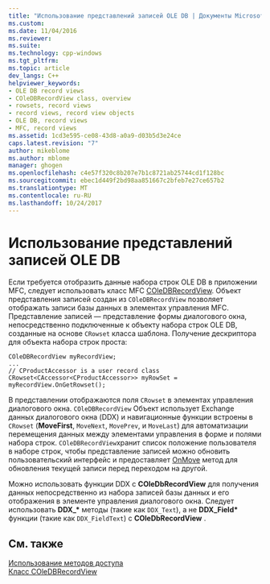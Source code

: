 ```yaml
---
title: "Использование представлений записей OLE DB | Документы Microsoft"
ms.custom: 
ms.date: 11/04/2016
ms.reviewer: 
ms.suite: 
ms.technology: cpp-windows
ms.tgt_pltfrm: 
ms.topic: article
dev_langs: C++
helpviewer_keywords:
- OLE DB record views
- COleDBRecordView class, overview
- rowsets, record views
- record views, record view objects
- OLE DB, record views
- MFC, record views
ms.assetid: 1cd3e595-ce08-43d8-a0a9-d03b5d3e24ce
caps.latest.revision: "7"
author: mikeblome
ms.author: mblome
manager: ghogen
ms.openlocfilehash: c4e57f320c8b207e7b1c8721ab25744cd1f128bc
ms.sourcegitcommit: ebec1d449f2bd98aa851667c2bfeb7e27ce657b2
ms.translationtype: MT
ms.contentlocale: ru-RU
ms.lasthandoff: 10/24/2017
---
```

# <a name="using-ole-db-record-views"></a>Использование представлений записей OLE DB
Если требуется отобразить данные набора строк OLE DB в приложении MFC, следует использовать класс MFC [COleDBRecordView](../../mfc/reference/coledbrecordview-class.md). Объект представления записей создан из `COleDBRecordView` позволяет отображать записи базы данных в элементах управления MFC. Представление записей — представление формы диалогового окна, непосредственно подключенные к объекту набора строк OLE DB, созданные на основе `CRowset` класса шаблона. Получение дескриптора для объекта набора строк проста:  
  
```  
COleDBRecordView myRecordView;  
...  
// CProductAccessor is a user record class  
CRowset<CAccessor<CProductAccessor>> myRowSet = myRecordView.OnGetRowset();  
```  
  
 В представлении отображаются поля `CRowset` в элементах управления диалогового окна. `COleDBRecordView` Объект использует Exchange данных диалогового окна (DDX) и навигационные функции встроены в `CRowset` (**MoveFirst**, `MoveNext`, `MovePrev`, и `MoveLast`) для автоматизации перемещения данных между элементами управления в форме и полями набора строк. `COleDBRecordView`хранит список положение пользователя в наборе строк, чтобы представление записей можно обновить пользовательский интерфейс и предоставляет [OnMove](../../mfc/reference/coledbrecordview-class.md#onmove) метод для обновления текущей записи перед переходом на другой.  
  
 Можно использовать функции DDX с **COleDbRecordView** для получения данных непосредственно из набора записей базы данных и его отображения в элементе управления диалогового окна. Следует использовать **DDX_\***  методы (такие как `DDX_Text`), а не **DDX_Field\***  функции (такие как `DDX_FieldText`) с **COleDbRecordView** .  
  
## <a name="see-also"></a>См. также  
 [Использование методов доступа](../../data/oledb/using-accessors.md)   
 [Класс COleDBRecordView](../../mfc/reference/coledbrecordview-class.md)